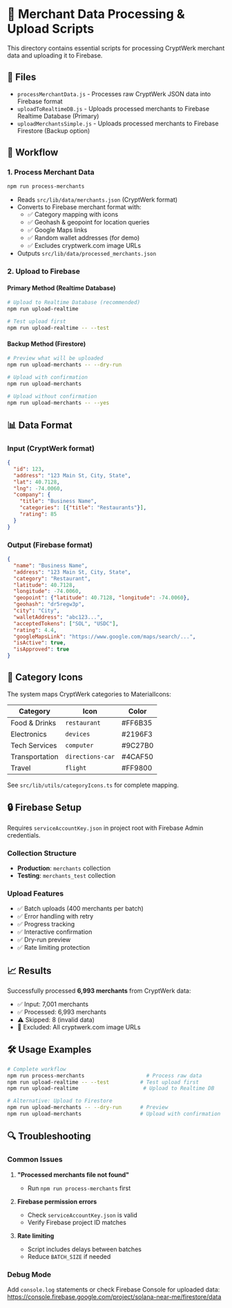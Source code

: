# 🚀 Merchant Data Processing & Upload Scripts

This directory contains essential scripts for processing CryptWerk merchant data and uploading it to Firebase.

## 📁 Files

- `processMerchantData.js` - Processes raw CryptWerk JSON data into Firebase format
- `uploadToRealtimeDB.js` - Uploads processed merchants to Firebase Realtime Database (Primary)
- `uploadMerchantsSimple.js` - Uploads processed merchants to Firebase Firestore (Backup option)

## 🔄 Workflow

### 1. Process Merchant Data
```bash
npm run process-merchants
```
- Reads `src/lib/data/merchants.json` (CryptWerk format)
- Converts to Firebase merchant format with:
  - ✅ Category mapping with icons
  - ✅ Geohash & geopoint for location queries
  - ✅ Google Maps links
  - ✅ Random wallet addresses (for demo)
  - ✅ Excludes cryptwerk.com image URLs
- Outputs `src/lib/data/processed_merchants.json`

### 2. Upload to Firebase

#### Primary Method (Realtime Database)
```bash
# Upload to Realtime Database (recommended)
npm run upload-realtime

# Test upload first
npm run upload-realtime -- --test
```

#### Backup Method (Firestore)
```bash
# Preview what will be uploaded
npm run upload-merchants -- --dry-run

# Upload with confirmation
npm run upload-merchants

# Upload without confirmation
npm run upload-merchants -- --yes
```

## 📊 Data Format

### Input (CryptWerk format)
```json
{
  "id": 123,
  "address": "123 Main St, City, State",
  "lat": 40.7128,
  "lng": -74.0060,
  "company": {
    "title": "Business Name",
    "categories": [{"title": "Restaurants"}],
    "rating": 85
  }
}
```

### Output (Firebase format)
```json
{
  "name": "Business Name",
  "address": "123 Main St, City, State",
  "category": "Restaurant",
  "latitude": 40.7128,
  "longitude": -74.0060,
  "geopoint": {"latitude": 40.7128, "longitude": -74.0060},
  "geohash": "dr5regw3p",
  "city": "City",
  "walletAddress": "abc123...",
  "acceptedTokens": ["SOL", "USDC"],
  "rating": 4.4,
  "googleMapsLink": "https://www.google.com/maps/search/...",
  "isActive": true,
  "isApproved": true
}
```

## 🎯 Category Icons

The system maps CryptWerk categories to MaterialIcons:

| Category | Icon | Color |
|----------|------|-------|
| Food & Drinks | `restaurant` | #FF6B35 |
| Electronics | `devices` | #2196F3 |
| Tech Services | `computer` | #9C27B0 |
| Transportation | `directions-car` | #4CAF50 |
| Travel | `flight` | #FF9800 |

See `src/lib/utils/categoryIcons.ts` for complete mapping.

## 🔒 Firebase Setup

Requires `serviceAccountKey.json` in project root with Firebase Admin credentials.

### Collection Structure
- **Production**: `merchants` collection
- **Testing**: `merchants_test` collection

### Upload Features
- ✅ Batch uploads (400 merchants per batch)
- ✅ Error handling with retry
- ✅ Progress tracking
- ✅ Interactive confirmation
- ✅ Dry-run preview
- ✅ Rate limiting protection

## 📈 Results

Successfully processed **6,993 merchants** from CryptWerk data:
- ✅ Input: 7,001 merchants
- ✅ Processed: 6,993 merchants  
- ⚠️ Skipped: 8 (invalid data)
- 🚫 Excluded: All cryptwerk.com image URLs

## 🛠️ Usage Examples

```bash
# Complete workflow
npm run process-merchants                    # Process raw data
npm run upload-realtime -- --test          # Test upload first
npm run upload-realtime                     # Upload to Realtime DB

# Alternative: Upload to Firestore
npm run upload-merchants -- --dry-run      # Preview
npm run upload-merchants                   # Upload with confirmation
```

## 🔍 Troubleshooting

### Common Issues

1. **"Processed merchants file not found"**
   - Run `npm run process-merchants` first

2. **Firebase permission errors**
   - Check `serviceAccountKey.json` is valid
   - Verify Firebase project ID matches

3. **Rate limiting**
   - Script includes delays between batches
   - Reduce `BATCH_SIZE` if needed

### Debug Mode
Add `console.log` statements or check Firebase Console for uploaded data:
https://console.firebase.google.com/project/solana-near-me/firestore/data